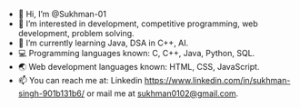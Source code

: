 - 👋 Hi, I’m @Sukhman-01
- 👀 I’m interested in development, competitive programming, web development, problem solving. 
- 🌱 I’m currently learning Java, DSA in C++, AI.
- 💻 Programming languages known: C, C++, Java, Python, SQL.
- 🌏 Web development languages known: HTML, CSS, JavaScript.
- 📫 You can reach me at: Linkedin https://www.linkedin.com/in/sukhman-singh-901b131b6/ or mail me at sukhman0102@gmail.com.
